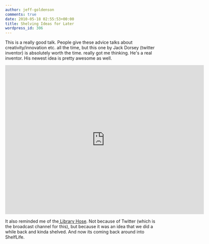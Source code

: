 ```yaml
---
author: jeff-goldenson
comments: true
date: 2010-05-18 02:55:53+00:00
title: Shelving Ideas for Later
wordpress_id: 306
---
```


This is a really good talk.  People give these advice talks about creativity/innovation etc. all the time, but this one by Jack Dorsey (twitter inventor) is absolutely worth the time. really got me thinking. He's a real inventor.  His newest idea is pretty awesome as well.

<div class="embed-container"><iframe src="https://player.vimeo.com/video/11712774" width="640" height="480" frameborder="0" webkitallowfullscreen mozallowfullscreen allowfullscreen></iframe></div>

It also reminded me of the[ Library Hose](http://librarylab.law.harvard.edu/twitter/).  Not because of Twitter (which is the broadcast channel for this), but because it was an idea that we did a while back and kinda shelved.  And now its coming back around into ShelfLife.
